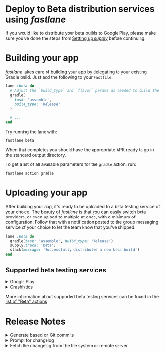 # Deploy to Beta distribution services using _fastlane_

If you would like to distribute your beta builds to Google Play, please make sure you've done the steps from [Setting up _supply_](setup/#setting-up-supply) before continuing.

# Building your app

_fastlane_ takes care of building your app by delegating to your existing Gradle build. Just add the following to your `Fastfile`:

```ruby
lane :beta do
  # Adjust the `build_type` and `flavor` params as needed to build the right APK for your setup
  gradle(
    task: 'assemble',
    build_type: 'Release'
  )

  # ...
end
```

Try running the lane with:

```no-highlight
fastlane beta
```

When that completes you should have the appropriate APK ready to go in the standard output directory.

To get a list of all available parameters for the `gradle` action, run:

```no-highlight
fastlane action gradle
```

# Uploading your app

After building your app, it's ready to be uploaded to a beta testing service of your choice. The beauty of _fastlane_ is that you can easily switch beta providers, or even upload to multiple at once, with a minimum of configuration. Follow that with a notification posted to the group messaging service of your choice to let the team know that you've shipped.

```ruby
lane :beta do
  gradle(task: 'assemble', build_type: 'Release')
  supply(track: 'beta')
  slack(message: 'Successfully distributed a new beta build')
end
```

## Supported beta testing services

<details>
<summary>Google Play</summary>

In order to distribute to Google Play with _supply_ you will need to have your Google credentials set up. Make sure you've gone through [Setting up _supply_](setup/#setting-up-supply) before continuing!

```ruby
lane :beta do
  # ...
  gradle(
    task: 'assemble',
    build_type: 'Release'
  )
  supply(track: 'beta')
  # ...
end
```

To get a list of all available options, run:

```no-highlight
fastlane action supply
```

---
</details>

<details>
<summary>Crashlytics</summary>

```ruby
lane :beta do
  # ...
  gradle(
    task: 'assemble',
    build_type: 'Release'
  )

  crashlytics(
    api_token: '[insert_key_here]',
    build_secret: '[insert_secret_here]'
  )
  # ...
end
```

To get your API token, open the [organizations settings page](https://www.fabric.io/settings/organizations) and click on the API key and build secret links.

Additionally you can specify `notes`, `emails`, `groups` and `notifications`. To get a list of all available options, run:

```no-highlight
fastlane action crashlytics
```

---
</details>

More information about supported beta testing services can be found in the [list of "Beta" actions](https://docs.fastlane.tools/actions/#beta)

# Release Notes

<details>
<summary>Generate based on Git commits</summary>

You take the time to write great Git commit messages, right? Why not take advantage of them to automatically summarize the work done for your latest beta release?

```ruby
lane :beta do
  # ...

  # Generate the changelog based on commit messages since your last tag
  changelog_from_git_commits

  # The crashlytics action knows how to use the generated changelog automatically
  crashlytics(
    api_token: '[insert_key_here]',
    build_secret: '[insert_secret_here]'
  )
end
```

You can get a list of all available options by running `fastlane action changelog_from_git_commits`, but here are some examples:

```ruby
changelog_from_git_commits(
  between: ['7b092b3', 'HEAD'], # Optional, lets you specify a revision/tag range between which to collect commit info
  merge_commit_filtering: 'exclude_merges' # Optional, lets you filter out merge commits
)
```
---
</details>

<details>
<summary>Prompt for changelog</summary>

You can automatically be asked for the changelog in your terminal using the `prompt` action:

```ruby
lane :beta do
  # Variant 1: Ask for a one line input
  changelog = prompt("Changelog: ")

  # Variant 2: Ask for a multi-line input
  #   The user confirms their input by typing `END` and Enter
  changelog = prompt(
    text: "Changelog: ",
    multi_line_end_keyword: "END"
  )

  crashlytics(
    api_token: '[insert_key_here]',
    build_secret: '[insert_secret_here]',
    notes: changelog
  )
end
```

---
</details>

<details>
<summary>Fetch the changelog from the file system or remote server</summary>

You can fetch values from anywhere, including the file system and remote server, by writing code in your `Fastfile`

```ruby
lane :beta do
  # Variant 1: Read from file system
  #   note the `..`, since fastlane runs in the _fastlane_ directory
  changelog = File.read("../Changelog.txt")

  # Variant 2: Fetch data from a remote web server
  changelog = download(url: "https://lookatmycms.com/changelog.txt")

  crashlytics(
    api_token: '[insert_key_here]',
    build_secret: '[insert_secret_here]',
    notes: changelog
  )
end
```

---
</details>
